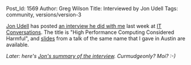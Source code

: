 Post_Id: 1569
Author: Greg Wilson
Title: Interviewed by Jon Udell
Tags: community, versions/version-3

<p><a href="http://blog.jonudell.net/">Jon Udell</a> has posted <a href="http://itc.conversationsnetwork.org/shows/detail3682.html">an interview he did with me</a> last week at <a href="http://itc.conversationsnetwork.org/index.html">IT Conversations</a>. The title is "High Performance Computing Considered Harmful", and <a href="http://svn.software-carpentry.org/swc/papers/hpc-considered-harmful-2008.pdf">slides</a> from a talk of the same name that I gave in Austin are available.</p>
<p><em>Later: here's <a href="http://blog.jonudell.net/2008/05/27/a-conversation-with-greg-wilson-about-doing-hpc-right/">Jon's summary of the interview</a>. Curmudgeonly? Moi? :-)</em></p>
